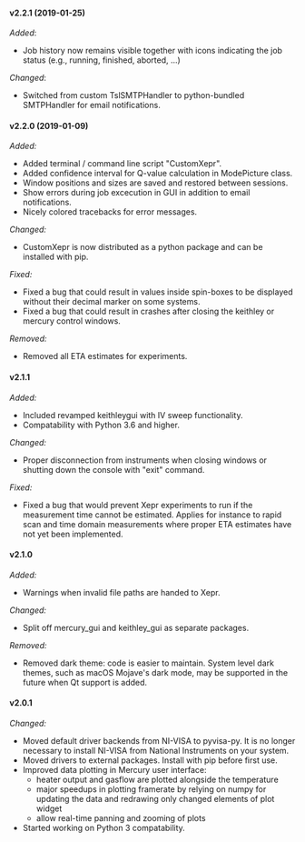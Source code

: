 #### v2.2.1 (2019-01-25)
_Added_:
- Job history now remains visible together with icons indicating the job status
  (e.g., running, finished, aborted, ...)

_Changed_:
- Switched from custom TslSMTPHandler to python-bundled SMTPHandler for email
  notifications.

#### v2.2.0 (2019-01-09)
_Added:_
- Added terminal / command line script "CustomXepr".
- Added confidence interval for Q-value calculation in ModePicture class.
- Window positions and sizes are saved and restored between sessions.
- Show errors during job excecution in GUI in addition to email notifications.
- Nicely colored tracebacks for error messages.

_Changed:_
- CustomXepr is now distributed as a python package and can be installed with
  pip.

_Fixed:_
- Fixed a bug that could result in values inside spin-boxes to be displayed
  without their decimal marker on some systems.
- Fixed a bug that could result in crashes after closing the keithley or
  mercury control windows.

_Removed:_
- Removed all ETA estimates for experiments.

#### v2.1.1
_Added:_
- Included revamped keithleygui with IV sweep functionality.
- Compatability with Python 3.6 and higher.

_Changed:_
- Proper disconnection from instruments when closing windows or shutting down
  the console with "exit" command.

_Fixed:_
- Fixed a bug that would prevent Xepr experiments to run if the measurement
  time cannot be estimated. Applies for instance to rapid scan and time domain
  measurements where proper ETA estimates have not yet been implemented.

#### v2.1.0
_Added:_
- Warnings when invalid file paths are handed to Xepr.

_Changed:_
- Split off mercury_gui and keithley_gui as separate packages.

_Removed:_
- Removed dark theme: code is easier to maintain. System level dark themes,
  such as macOS Mojave's dark mode, may be supported in the future when Qt
  support is added.

#### v2.0.1
_Changed:_
- Moved default driver backends from NI-VISA to pyvisa-py. It is no longer
  necessary to install NI-VISA from National Instruments on your system.
- Moved drivers to external packages. Install with pip before first use.
- Improved data plotting in Mercury user interface:
    - heater output and gasflow are plotted alongside the temperature
    - major speedups in plotting framerate by relying on numpy for updating the
      data and redrawing only changed elements of plot widget
    - allow real-time panning and zooming of plots
- Started working on Python 3 compatability.
